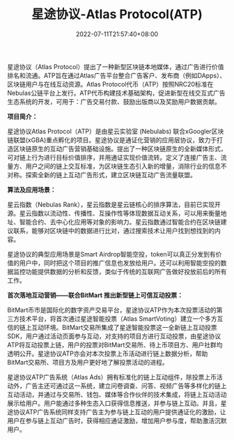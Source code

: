 ﻿---
weight: 
title: "星途协议-Atlas Protocol(ATP)"
description: "星途协议（Atlas Protocol）提出了一种新型区块链本地媒体，通过广告进行价值排名和流通"
date: 2022-07-11T21:57:40+08:00
lastmod: 2022-07-11T16:45:40+08:00
draft: false
authors: ["yangsi"]
featuredImage: "xingtuxieyi-atlas-protocolatp.webp"
link: "https://atlasp.io/docs/atlas-protocol-light-paper.pdf   https://www.163.com/dy/article/DVCNMOOS0519T2BT.html "
tags: ["数字代币","星途协议-Atlas Protocol(ATP)"]
categories: ["navigation"]
navigation: ["数字代币"]
lightgallery: true
toc: true
pinned: false
recommend: false
recommend1: false
---
星途协议（Atlas Protocol）提出了一种新型区块链本地媒体，通过广告进行价值排名和流通。ATP旨在通过Atlas广告平台整合广告客户、发布商（例如DApps）、区块链用户与在线互动资源。Atlas Protocol代币（ATP）按照NRC20标准在Nebulas公链平台上发行。ATP代币构建技术基础架构，促进新型在线交互式广告生态系统的开发，可用于：广告交易付款、鼓励出版商以及奖励用户数据贡献。

**项目简介：**

星途协议Atlas Protocol（ATP）是由星云实验室 (Nebulabs) 联合xGoogler区块链联盟(xGBA)重点孵化的项目。星途协议是通证化营销的应用层协议，致力于打造区块链原生的互动广告营销基础设施。提出了一种区块链原生的全新媒体形式，可对链上行为进行目标价值排序，并用通证实现价值流转。定义了连接广告主、流量方、用户之间的链上交互标准，为区块链生态引入新的增量，消除行业的信息不对称。探索全新的链上互动广告形式，建立区块链互动广告流量联盟。

**算法及应用场景：**

星云指数（Nebulas Rank），星云指数是星云链核心的排序算法，目前已实现开源。星云指数以流动性、传播性、互操作性等体现数据互动关系，可以用来衡量地址、智能合约、去中心化应用等对象的影响力。星云指数通过智能合约在区块链建议联系，能够对区块链中的数据进行比对，通过搜索技术让用户找到想找到的内容。

星途协议的典型应用场景是Smart Airdrop智能空投，token可以真正分发到有价值的用户中，同时把这个项目的推广信息也发放给用户。还可以利用智能空投的数据监控功能提供数据的分析和反馈，类似于传统的互联网广告做好投放前后的所有工作。

**首次落地互动营销——联合BitMart 推出新型链上可信互动投票：**

BitMart币市是国际化的数字资产交易平台，星途协议ATP作为本次投票活动的第三方技术平台，将首次通过星途智能投票（Atlas SmartVoting）建立一个多方互信的链上互动环境。BitMart交易所集成了星途智能投票这一全新链上互动投票SDK，用户通过活动页面参与互动，对支持的项目方进行互动投票，由星途协议ATP将互动投票上链，用户的投票对BitMart交易所、待上币项目方、用户社群均透明公开。星途协议ATP亦会对本次投票上币活动进行链上数据分析，帮助BitMart交易所、项目方及用户更好地了解投票活动的进程。

星途协议ATP广告系统（Atlas Ads）拥有标准化的链上互动组件，除投票上币活动外，广告主还可通过这一系统，建立问卷调查、问答、视频广告等多样化的链上互动活动，并通过与交易所、钱包、媒体等合作伙伴的技术集成，将链上互动活动展示给用户。用户能通过多种生态入口获得信息推送，并参与链上互动。并且，星途协议ATP广告系统同样支持广告主为参与链上互动的用户提供通证化的激励，让用户在参与链上互动广告时，获得相应通证激励，增加用户参与度，帮助激活沉默用户。